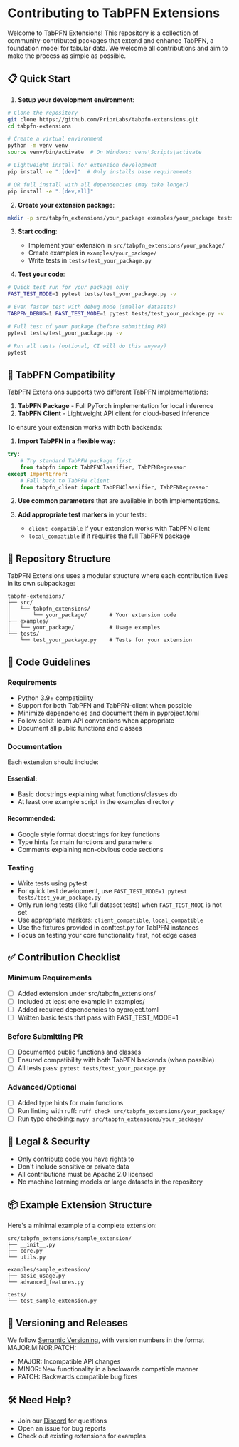 # Contributing to TabPFN Extensions

Welcome to TabPFN Extensions! This repository is a collection of community-contributed packages that extend and enhance TabPFN, a foundation model for tabular data. We welcome all contributions and aim to make the process as simple as possible.

## 📋 Quick Start

1. **Setup your development environment**:

```bash
# Clone the repository
git clone https://github.com/PriorLabs/tabpfn-extensions.git
cd tabpfn-extensions

# Create a virtual environment
python -m venv venv
source venv/bin/activate  # On Windows: venv\Scripts\activate

# Lightweight install for extension development
pip install -e ".[dev]"  # Only installs base requirements

# OR full install with all dependencies (may take longer)
pip install -e ".[dev,all]"
```

2. **Create your extension package**:

```bash
mkdir -p src/tabpfn_extensions/your_package examples/your_package tests/
```

3. **Start coding**:
   - Implement your extension in `src/tabpfn_extensions/your_package/`
   - Create examples in `examples/your_package/`
   - Write tests in `tests/test_your_package.py`

4. **Test your code**:

```bash
# Quick test run for your package only
FAST_TEST_MODE=1 pytest tests/test_your_package.py -v

# Even faster test with debug mode (smaller datasets)
TABPFN_DEBUG=1 FAST_TEST_MODE=1 pytest tests/test_your_package.py -v

# Full test of your package (before submitting PR)
pytest tests/test_your_package.py -v

# Run all tests (optional, CI will do this anyway)
pytest
```

## 🔄 TabPFN Compatibility

TabPFN Extensions supports two different TabPFN implementations:

1. **TabPFN Package** - Full PyTorch implementation for local inference
2. **TabPFN Client** - Lightweight API client for cloud-based inference

To ensure your extension works with both backends:

1. **Import TabPFN in a flexible way**:

```python
try:
    # Try standard TabPFN package first
    from tabpfn import TabPFNClassifier, TabPFNRegressor
except ImportError:
    # Fall back to TabPFN client
    from tabpfn_client import TabPFNClassifier, TabPFNRegressor
```

2. **Use common parameters** that are available in both implementations.

3. **Add appropriate test markers** in your tests:
   - `client_compatible` if your extension works with TabPFN client
   - `local_compatible` if it requires the full TabPFN package

## 📁 Repository Structure

TabPFN Extensions uses a modular structure where each contribution lives in its own subpackage:

```
tabpfn-extensions/
├── src/
│   └── tabpfn_extensions/
│       └── your_package/       # Your extension code
├── examples/
│   └── your_package/           # Usage examples
└── tests/
    └── test_your_package.py    # Tests for your extension
```

## 📝 Code Guidelines

### Requirements

- Python 3.9+ compatibility
- Support for both TabPFN and TabPFN-client when possible
- Minimize dependencies and document them in pyproject.toml
- Follow scikit-learn API conventions when appropriate
- Document all public functions and classes

### Documentation

Each extension should include:

#### Essential:
- Basic docstrings explaining what functions/classes do
- At least one example script in the examples directory

#### Recommended:
- Google style format docstrings for key functions
- Type hints for main functions and parameters
- Comments explaining non-obvious code sections

### Testing

- Write tests using pytest
- For quick test development, use `FAST_TEST_MODE=1 pytest tests/test_your_package.py`
- Only run long tests (like full dataset tests) when `FAST_TEST_MODE` is not set
- Use appropriate markers: `client_compatible`, `local_compatible`
- Use the fixtures provided in conftest.py for TabPFN instances
- Focus on testing your core functionality first, not edge cases

## ✅ Contribution Checklist

### Minimum Requirements
- [ ] Added extension under src/tabpfn_extensions/
- [ ] Included at least one example in examples/
- [ ] Added required dependencies to pyproject.toml
- [ ] Written basic tests that pass with FAST_TEST_MODE=1

### Before Submitting PR
- [ ] Documented public functions and classes
- [ ] Ensured compatibility with both TabPFN backends (when possible)
- [ ] All tests pass: `pytest tests/test_your_package.py`

### Advanced/Optional
- [ ] Added type hints for main functions
- [ ] Run linting with ruff: `ruff check src/tabpfn_extensions/your_package/`
- [ ] Run type checking: `mypy src/tabpfn_extensions/your_package/`

## 📜 Legal & Security

- Only contribute code you have rights to
- Don't include sensitive or private data
- All contributions must be Apache 2.0 licensed
- No machine learning models or large datasets in the repository

## 📦 Example Extension Structure

Here's a minimal example of a complete extension:

```
src/tabpfn_extensions/sample_extension/
├── __init__.py
├── core.py
└── utils.py

examples/sample_extension/
├── basic_usage.py
└── advanced_features.py

tests/
└── test_sample_extension.py
```

## 🧪 Versioning and Releases

We follow [Semantic Versioning](https://semver.org/), with version numbers in the format MAJOR.MINOR.PATCH:

- MAJOR: Incompatible API changes
- MINOR: New functionality in a backwards compatible manner
- PATCH: Backwards compatible bug fixes

## 🛠️ Need Help?

- Join our [Discord](https://discord.com/channels/1285598202732482621/) for questions
- Open an issue for bug reports
- Check out existing extensions for examples
